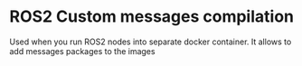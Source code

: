 # ROS2 Custom messages compilation
Used when you run ROS2 nodes into separate docker container. It allows to add messages packages to the images
